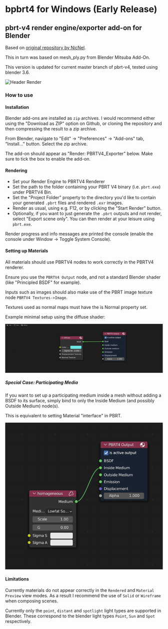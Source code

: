 # bpbrt4 for Windows (Early Release)
## pbrt-v4 render engine/exporter add-on for Blender
Based on [original repository by NicNel](https://github.com/NicNel/bpbrt4).

This in turn was based on mesh_ply.py from Blender Mitsuba Add-On.

This version is updated for current master branch of pbrt-v4, tested using blender 3.6.

![Header Render](images/teaser1.png)
### How to use

#### Installation

Blender add-ons are installed as `zip` archives. I would recommend either using the "Download as ZIP" option on Github, or cloning the repository and then compressing the result to a zip archive.

From Blender, navigate to "Edit" -> "Preferences" -> "Add-ons" tab, "Install..." button. Select the zip archive. 

The add-on should appear as "Render: PBRTV4_Exporter" below. Make sure to tick the box to enable the add-on.

#### Rendering

- Set your Render Engine to PBRTV4 Renderer
- Set the path to the folder containing your PBRT V4 binary (i.e. `pbrt.exe`) under PBRTV4 Bin.
- Set the "Project Folder" property to the directory you'd like to contain your generated `.pbrt` files and rendered `.exr` images.
- Render as usual, using e.g. F12, or by clicking the "Start Render" button.
- Optionally, if you want to just generate the `.pbrt` outputs and not render, select "Export scene only". You can then render at your leisure using `pbrt.exe`.

Render progress and info messages are printed the console (enable the console under Window -> Toggle System Console).

#### Setting up Materials

All materials should use PBRTV4 nodes to work correctly in the PBRTV4 renderer.

Ensure you use the `PBRTV4 Output` node, and not a standard Blender shader (like "Principled BSDF" for example).

Inputs such as images should also make use of the PBRT image texture node `PBRTV4 Textures->Image`.

Textures used as normal maps must have the is Normal property set.

Example minimal setup using the diffuse shader:

![Example Minimal Nodes](images/examplematerial.png)

##### Special Case: Participating Media

If you want to set up a participating medium inside a mesh without adding a BSDF to its surface, simply bind to only the Inside Medium (and possibly Outside Medium) node(s).

This is equivalent to setting Material "interface" in PBRT.

![Example Minimal Medium](images/examplemedium.png)

#### Limitations

Currently materials do not appear correctly in the `Rendered` and `Material Preview` view modes. As a result I recommend the use of `Solid` or `Wireframe` when composing scenes.

Currently only the `point`, `distant` and `spotlight` light types are supported in Blender. These correspond to the blender light types `Point`, `Sun` and `Spot` respectively.


